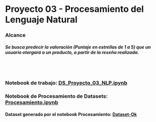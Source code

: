 
# Proyecto 03 - Procesamiento del Lenguaje Natural

### Alcance 

##### Se busca predecir la valoración (Puntaje en estrellas de 1 a 5) que un usuario otorgará a un producto, a partir de la reseña realizada. 

<br>
<br>

### Notebook de trabajo: [DS_Proyecto_03_NLP.ipynb](https://github.com/outaCtrl/DataScience/blob/main/DS_Proyecto_03_NLP.ipynb)

### Notebook de Procesamiento de Datasets: [Procesamiento.ipynb](https://github.com/outaCtrl/DataScience/blob/main/Procesamiento.ipynb)

#### Dataset generado por el notebook Procesamiento: [Dataset-Ok](https://bit.ly/3y6sAEP) 


